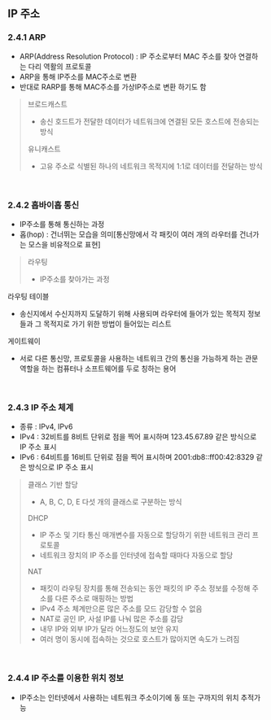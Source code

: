 ## IP 주소

### 2.4.1 ARP
- ARP(Address Resolution Protocol) : IP 주소로부터 MAC 주소를 찾아 연결하는 다리 역활의 프로토콜
- ARP을 통해 IP주소를 MAC주소로 변환
- 반대로 RARP를 통해 MAC주소를 가상IP주소로 변환 하기도 함

> 브로드캐스트
> - 송신 호드트가 전달한 데이터가 네트워크에 연결된 모든 호스트에 전송되는 방식
> 
> 유니캐스트
> - 고유 주소로 식별된 하나의 네트워크 목적지에 1:1로 데이터를 전달하는 방식

<br>

### 2.4.2 홉바이홉 통신
- IP주소를 통해 통신하는 과정
- 홉(hop) : 건너뛰는 모습을 의미[통신망에서 각 패킷이 여러 개의 라우터를 건너가는 모스을 비유적으로 표현]

> 라우팅
> - IP주소를 찾아가는 과정

라우팅 테이블
- 송신지에서 수신지까지 도달하기 위해 사용되며 라우터에 들어가 있는 목적지 정보들과 그 목적지로 가기 위한 방법이 들어있는 리스트

게이트웨이
- 서로 다른 통신망, 프로토콜을 사용하는 네트워크 간의 통신을 가능하게 하는 관문 역할을 하는 컴퓨터나 소프트웨어를 두로 칭하는 용어

<br>

### 2.4.3 IP 주소 체계
- 종류 : IPv4, IPv6
- IPv4 : 32비트를 8비트 단위로 점을 찍어 표시하며 123.45.67.89 같은 방식으로 IP 주소 표시
- IPv6 : 64비트를 16비트 단위로 점을 찍어 표시하며 2001:db8::ff00:42:8329 같은 방식으로 IP 주소 표시

> 클래스 기반 할당
> - A, B, C, D, E 다섯 개의 클래스로 구분하는 방식
> 
> DHCP
> - IP 주소 및 기타 통신 매개변수를 자동으로 할당하기 위한 네트워크 관리 프로토콜
> - 네트워크 장치의 IP 주소를 인터넷에 접속할 때마다 자동으로 할당
> 
> NAT
> - 패킷이 라우팅 장치를 통해 전송되는 동안 패킷의 IP 주소 정보를 수정해 주소를 다른 주소로 매핑하는 방법
> - IPv4 주소 체계만으론 많은 주소를 모드 감당할 수 없음
> - NAT로 공인 IP, 사설 IP를 나눠 많은 주소를 감당
> - 내무 IP와 외부 IP가 달라 어느정도의 보안 유지
> - 여러 명이 동시에 접속하는 것으로 호스트가 많아지면 속도가 느려짐

<br>

### 2.4.4 IP 주소를 이용한 위치 정보
- IP주소는 인터넷에서 사용하는 네트워크 주소이기에 동 또는 구까지의 위치 추적가능